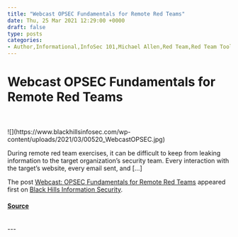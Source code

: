 ```yaml
---
title: "Webcast OPSEC Fundamentals for Remote Red Teams"
date: Thu, 25 Mar 2021 12:29:00 +0000
draft: false
type: posts
categories: 
- Author,Informational,InfoSec 101,Michael Allen,Red Team,Red Team Tools,Webcasts
---
```

# Webcast OPSEC Fundamentals for Remote Red Teams

<br/>

<br/>
![](https://www.blackhillsinfosec.com/wp-content/uploads/2021/03/00520_WebcastOPSEC.jpg)

During remote red team exercises, it can be difficult to keep from leaking information to the target organization’s security team. Every interaction with the target’s website, every email sent, and \[…\]

The post [Webcast: OPSEC Fundamentals for Remote Red Teams](https://www.blackhillsinfosec.com/webcast-opsec-fundamentals-for-remote-red-teams/) appeared first on [Black Hills Information Security](https://www.blackhillsinfosec.com).

#### [Source](https://www.blackhillsinfosec.com/webcast-opsec-fundamentals-for-remote-red-teams/)

<br/>
---
